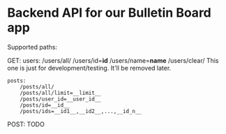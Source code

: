 # Backend API for our Bulletin Board app

Supported paths:

GET:
    users:
        /users/all/
        /users/id=__id__
        /users/name=__name__
        /users/clear/    This one is just for development/testing. It'll be removed later.

    posts:
        /posts/all/
        /posts/all/limit=__limit__
        /posts/user_id=__user_id__
        /posts/id=__id__
        /posts/ids=__id1__,__id2__,...,__id_n__

POST:
    TODO